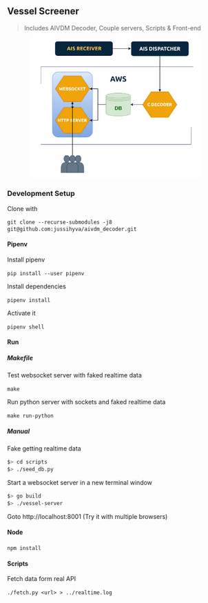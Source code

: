 ## Vessel Screener
> Includes AIVDM Decoder, Couple servers, Scripts & Front-end

<p align="center">
	<img width=400 src="assets/diagram.png">
</p>

### Development Setup

Clone with

```
git clone --recurse-submodules -j8 git@github.com:jussihyva/aivdm_decoder.git
```

#### Pipenv

Install pipenv

`pip install --user pipenv`

Install dependencies

`pipenv install`

Activate it

`pipenv shell`


#### Run

##### Makefile

Test websocket server with faked realtime data

`make`

Run python server with sockets and faked realtime data

`make run-python`

##### Manual

Fake getting realtime data

```sh
$> cd scripts
$> ./seed_db.py
```

Start a websocket server in a new terminal window
```sh
$> go build
$> ./vessel-server
```
Goto http://localhost:8001 (Try it with multiple browsers)

#### Node

`npm install`

#### Scripts
Fetch data form real API

`./fetch.py <url> > ../realtime.log`
